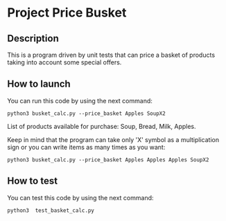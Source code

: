 # Project Price Busket
## Description
This is a program driven by unit tests that can price a basket of products taking into account some special offers.

## How to launch
You can run this code by using the next command:
```
python3 busket_calc.py --price_basket Apples SoupX2
```
List of products available for purchase: Soup, Bread, Milk, Apples.

Keep in mind that the program can take only 'X' symbol as a multiplication sign or you can write items as many times as you want:
```
python3 busket_calc.py --price_basket Apples Apples Apples SoupX2
```

## How to test
You can test this code by using the next command:
```
python3  test_basket_calc.py
```
